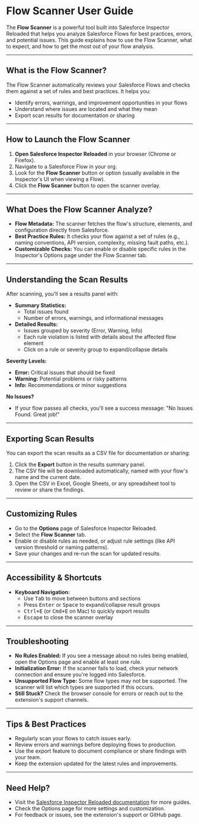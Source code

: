 # Flow Scanner User Guide

The **Flow Scanner** is a powerful tool built into Salesforce Inspector Reloaded that helps you analyze Salesforce Flows for best practices, errors, and potential issues. This guide explains how to use the Flow Scanner, what to expect, and how to get the most out of your flow analysis.

---

## What is the Flow Scanner?

The Flow Scanner automatically reviews your Salesforce Flows and checks them against a set of rules and best practices. It helps you:
- Identify errors, warnings, and improvement opportunities in your flows
- Understand where issues are located and what they mean
- Export scan results for documentation or sharing

---

## How to Launch the Flow Scanner

1. **Open Salesforce Inspector Reloaded** in your browser (Chrome or Firefox).
2. Navigate to a Salesforce Flow in your org.
3. Look for the **Flow Scanner** button or option (usually available in the Inspector's UI when viewing a Flow).
4. Click the **Flow Scanner** button to open the scanner overlay.

---

## What Does the Flow Scanner Analyze?

- **Flow Metadata:** The scanner fetches the flow's structure, elements, and configuration directly from Salesforce.
- **Best Practice Rules:** It checks your flow against a set of rules (e.g., naming conventions, API version, complexity, missing fault paths, etc.).
- **Customizable Checks:** You can enable or disable specific rules in the Inspector's Options page under the Flow Scanner tab.

---

## Understanding the Scan Results

After scanning, you'll see a results panel with:

- **Summary Statistics:**
  - Total issues found
  - Number of errors, warnings, and informational messages
- **Detailed Results:**
  - Issues grouped by severity (Error, Warning, Info)
  - Each rule violation is listed with details about the affected flow element
  - Click on a rule or severity group to expand/collapse details

**Severity Levels:**
- **Error:** Critical issues that should be fixed
- **Warning:** Potential problems or risky patterns
- **Info:** Recommendations or minor suggestions

**No Issues?**
- If your flow passes all checks, you'll see a success message: "No Issues Found. Great job!"

---

## Exporting Scan Results

You can export the scan results as a CSV file for documentation or sharing:

1. Click the **Export** button in the results summary panel.
2. The CSV file will be downloaded automatically, named with your flow's name and the current date.
3. Open the CSV in Excel, Google Sheets, or any spreadsheet tool to review or share the findings.

---

## Customizing Rules

- Go to the **Options** page of Salesforce Inspector Reloaded.
- Select the **Flow Scanner** tab.
- Enable or disable rules as needed, or adjust rule settings (like API version threshold or naming patterns).
- Save your changes and re-run the scan for updated results.

---

## Accessibility & Shortcuts

- **Keyboard Navigation:**
  - Use <kbd>Tab</kbd> to move between buttons and sections
  - Press <kbd>Enter</kbd> or <kbd>Space</kbd> to expand/collapse result groups
  - <kbd>Ctrl+E</kbd> (or <kbd>Cmd+E</kbd> on Mac) to quickly export results
  - <kbd>Escape</kbd> to close the scanner overlay

---

## Troubleshooting

- **No Rules Enabled:** If you see a message about no rules being enabled, open the Options page and enable at least one rule.
- **Initialization Error:** If the scanner fails to load, check your network connection and ensure you're logged into Salesforce.
- **Unsupported Flow Type:** Some flow types may not be supported. The scanner will list which types are supported if this occurs.
- **Still Stuck?** Check the browser console for errors or reach out to the extension's support channels.

---

## Tips & Best Practices

- Regularly scan your flows to catch issues early.
- Review errors and warnings before deploying flows to production.
- Use the export feature to document compliance or share findings with your team.
- Keep the extension updated for the latest rules and improvements.

---

## Need Help?

- Visit the [Salesforce Inspector Reloaded documentation](./index.md) for more guides.
- Check the Options page for more settings and customization.
- For feedback or issues, see the extension's support or GitHub page. 